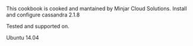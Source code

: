 This cookbook is cooked and mantained by Minjar Cloud Solutions.
Install and configure cassandra 2.1.8

Tested and supported on.

Ubuntu 14.04